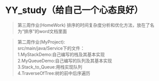 # YY_study（给自己一个心态良好）

> 第三周作业(HomeWork)
    排序的时间复杂度分析和优化方法，放在了名为“排序”的word文档里面  
    
>第二周作业(MyProject):  
    src/main/java/Service下的文件：   
    1.MyStackDemo:自己编写的栈及其基本实现  
    2.MyQueueDemo:自己编写的队列及其基本实现  
    3.Stack_to_Queue:用栈实现队列  
    4.TraverseOfTree:树的前中后序遍历
    
    
     
